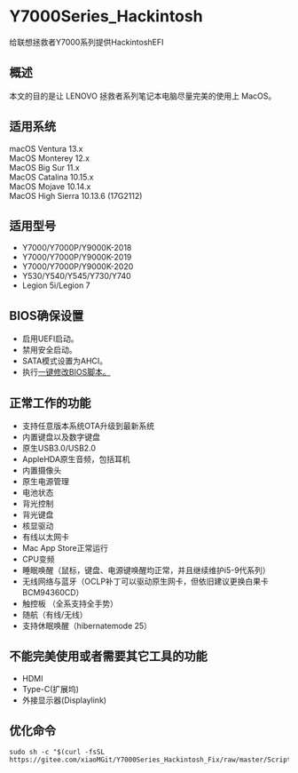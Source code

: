 # Y7000Series_Hackintosh
给联想拯救者Y7000系列提供HackintoshEFI
## 概述

本文的目的是让 LENOVO 拯救者系列笔记本电脑尽量完美的使用上 MacOS。


## 适用系统

macOS Ventura 13.x  
MacOS Monterey 12.x  
MacOS Big Sur 11.x  
MacOS Catalina 10.15.x  
MacOS Mojave 10.14.x  
MacOS High Sierra 10.13.6 (17G2112)

## 适用型号

- Y7000/Y7000P/Y9000K-2018
- Y7000/Y7000P/Y9000K-2019
- Y7000/Y7000P/Y9000K-2020
- Y530/Y540/Y545/Y730/Y740
- Legion 5i/Legion 7

## BIOS确保设置
- 启用UEFI启动。
- 禁用安全启动。
- SATA模式设置为AHCI。
- 执行[一键修改BIOS脚本。](https://github.com/xiaoMGitHub/LEGION_Y7000Series_Insyde_Advanced_Settings_Tools)

## 正常工作的功能
- 支持任意版本系统OTA升级到最新系统
- 内置键盘以及数字键盘
- 原生USB3.0/USB2.0 
- AppleHDA原生音频，包括耳机
- 内置摄像头
- 原生电源管理
- 电池状态
- 背光控制
- 背光键盘
- 核显驱动
- 有线以太网卡
- Mac App Store正常运行
- CPU变频
- 睡眠唤醒（鼠标，键盘、电源键唤醒均正常，并且继续维护i5-9代系列）
- 无线网络与蓝牙（OCLP补丁可以驱动原生网卡，但依旧建议更换白果卡BCM94360CD）
- 触控板 （全系支持全手势）
- 随航（有线/无线）
- 支持休眠唤醒（hibernatemode 25）

## 不能完美使用或者需要其它工具的功能
- HDMI
- Type-C(扩展坞)
- 外接显示器(Displaylink)

## 优化命令
```
sudo sh -c "$(curl -fsSL https://gitee.com/xiaoMGit/Y7000Series_Hackintosh_Fix/raw/master/Script/Optimize.sh)"
```